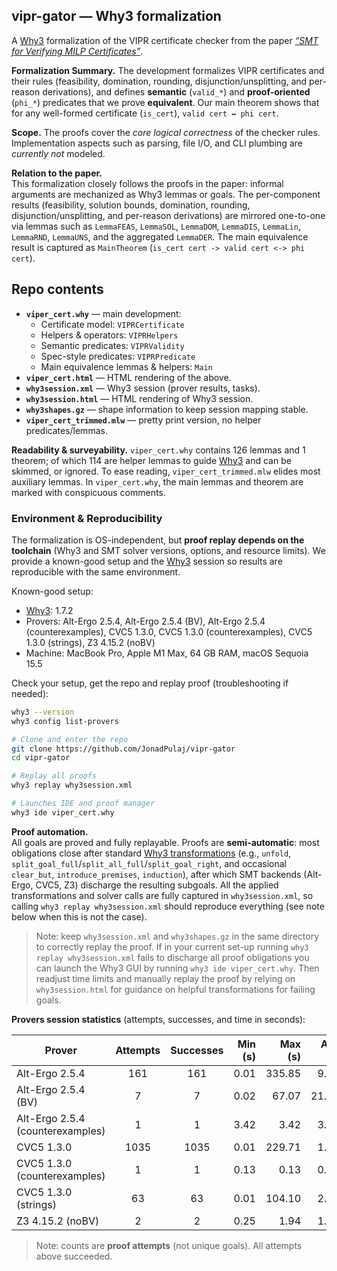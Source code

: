 ## vipr-gator — Why3 formalization

A [Why3](https://www.why3.org/) formalization of the VIPR certificate checker from the paper [*“SMT for Verifying MILP Certificates”*](https://arxiv.org/pdf/2312.10420). 

**Formalization Summary.**
The development formalizes VIPR certificates and their rules (feasibility, domination, rounding, disjunction/unsplitting, and per-reason derivations), and defines **semantic** (`valid_*`) and **proof-oriented** (`phi_*`) predicates that we prove **equivalent**. Our main theorem shows that for any well-formed certificate (`is_cert`), `valid cert ↔ phi cert`. 

**Scope.** 
The proofs cover the *core logical correctness* of the checker rules. Implementation aspects such as parsing, file I/O, and CLI plumbing are *currently not* modeled.

**Relation to the paper.**  
This formalization closely follows the proofs in the paper: informal arguments are mechanized as Why3 lemmas or goals. The per-component results (feasibility, solution bounds, domination, rounding, disjunction/unsplitting, and per-reason derivations) are mirrored one-to-one via lemmas such as `LemmaFEAS`, `LemmaSOL`, `LemmaDOM`, `LemmaDIS`, `LemmaLin`, `LemmaRND`, `LemmaUNS`, and the aggregated `LemmaDER`. The main equivalence result is captured as `MainTheorem` (`is_cert cert -> valid cert <-> phi cert`).

## Repo contents

- **`viper_cert.why`** — main development:
  - Certificate model: `VIPRCertificate`
  - Helpers & operators: `VIPRHelpers`
  - Semantic predicates: `VIPRValidity`
  - Spec-style predicates: `VIPRPredicate`
  - Main equivalence lemmas & helpers: `Main`
- **`viper_cert.html`** — HTML rendering of the above.
- **`why3session.xml`** — Why3 session (prover results, tasks).
- **`why3session.html`** — HTML rendering of Why3 session.
- **`why3shapes.gz`** — shape information to keep session mapping stable.
- **`viper_cert_trimmed.mlw`** — pretty print version, no helper predicates/lemmas.

**Readability & surveyability.**
`viper_cert.why` contains 126 lemmas and 1 theorem; of which 114 are helper lemmas to guide [Why3](https://www.why3.org/) and can be skimmed, or ignored. To ease reading, `viper_cert_trimmed.mlw` elides most auxiliary lemmas. In `viper_cert.why`, the main lemmas and theorem are marked with conspicuous comments.

### Environment & Reproducibility

The formalization is OS-independent, but **proof replay depends on the toolchain** (Why3 and SMT solver versions, options, and resource limits). We provide a known-good setup and the [Why3](https://www.why3.org/) session so results are reproducible with the same environment.

Known-good setup:
- [Why3](https://www.why3.org/doc/install.html): 1.7.2
- Provers: Alt-Ergo 2.5.4, Alt-Ergo 2.5.4 (BV), Alt-Ergo 2.5.4 (counterexamples), CVC5 1.3.0, CVC5 1.3.0 (counterexamples), CVC5 1.3.0 (strings), Z3 4.15.2 (noBV)
- Machine: MacBook Pro, Apple M1 Max, 64 GB RAM, macOS Sequoia 15.5

Check your setup, get the repo and replay proof (troubleshooting if needed):
```bash
why3 --version
why3 config list-provers

# Clone and enter the repo
git clone https://github.com/JonadPulaj/vipr-gator 
cd vipr-gator

# Replay all proofs 
why3 replay why3session.xml

# Launches IDE and proof manager
why3 ide viper_cert.why

```
**Proof automation.**  
All goals are proved and fully replayable. Proofs are **semi-automatic**: most obligations close after standard [Why3 transformations](https://www.why3.org/doc/technical.html) (e.g., `unfold`, `split_goal_full`/`split_all_full`/`split_goal_right`, and occasional `clear_but`, `introduce_premises`, `induction`), after which SMT backends (Alt-Ergo, CVC5, Z3) discharge the resulting subgoals. All the applied transformations and solver calls are fully captured in `why3session.xml`, so calling `why3 replay why3session.xml` should reproduce everything (see note below when this is not the case).
> Note: keep `why3session.xml` and `why3shapes.gz` in the same directory to correctly replay the proof. If in your current set-up running `why3 replay why3session.xml` fails to discharge all proof obligations you can launch the Why3 GUI by running `why3 ide viper_cert.why`. Then readjust time limits and manually replay the proof by relying on `why3session.html` for guidance on helpful transformations for failing goals.

**Provers session statistics** (attempts, successes, and time in seconds):

| Prover                           | Attempts | Successes | Min (s) | Max (s) | Avg (s) |
| -------------------------------- | :------: | :-------: | ------: | ------: | ------: |
| Alt-Ergo 2.5.4                   |    161   |    161    |    0.01 |  335.85 |    9.33 |
| Alt-Ergo 2.5.4 (BV)              |     7    |     7     |    0.02 |   67.07 |   21.68 |
| Alt-Ergo 2.5.4 (counterexamples) |     1    |     1     |    3.42 |    3.42 |    3.42 |
| CVC5 1.3.0                       |   1035   |    1035   |    0.01 |  229.71 |    1.57 |
| CVC5 1.3.0 (counterexamples)     |     1    |     1     |    0.13 |    0.13 |    0.13 |
| CVC5 1.3.0 (strings)             |    63    |     63    |    0.01 |  104.10 |    2.22 |
| Z3 4.15.2 (noBV)                 |     2    |     2     |    0.25 |    1.94 |    1.10 |

> Note: counts are **proof attempts** (not unique goals). All attempts above succeeded.
